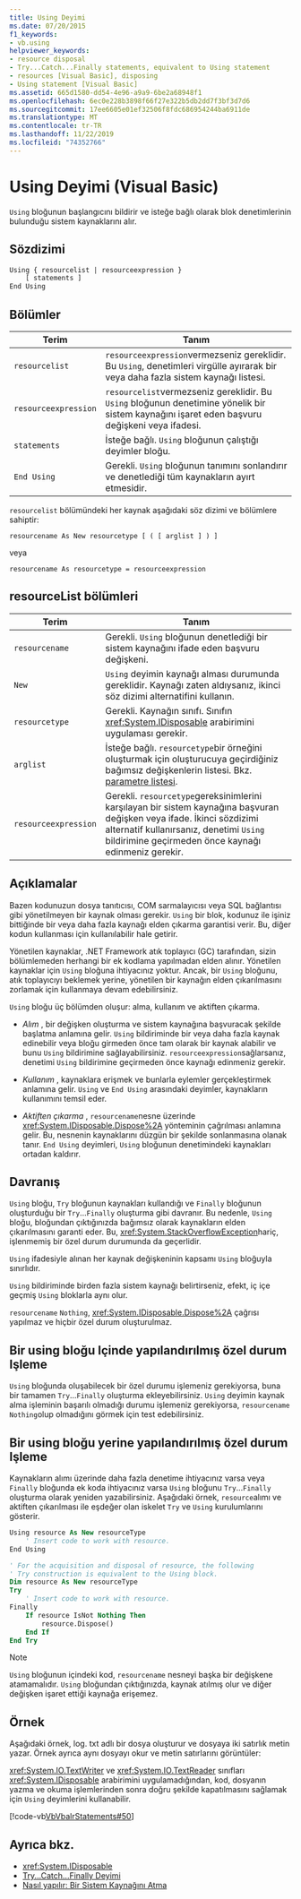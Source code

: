 ```yaml
---
title: Using Deyimi
ms.date: 07/20/2015
f1_keywords:
- vb.using
helpviewer_keywords:
- resource disposal
- Try...Catch...Finally statements, equivalent to Using statement
- resources [Visual Basic], disposing
- Using statement [Visual Basic]
ms.assetid: 665d1580-dd54-4e96-a9a9-6be2a68948f1
ms.openlocfilehash: 6ec0e228b3898f66f27e322b5db2dd7f3bf3d7d6
ms.sourcegitcommit: 17ee6605e01ef32506f8fdc686954244ba6911de
ms.translationtype: MT
ms.contentlocale: tr-TR
ms.lasthandoff: 11/22/2019
ms.locfileid: "74352766"
---
```

# <a name="using-statement-visual-basic"></a>Using Deyimi (Visual Basic)

`Using` bloğunun başlangıcını bildirir ve isteğe bağlı olarak blok denetimlerinin bulunduğu sistem kaynaklarını alır.

## <a name="syntax"></a>Sözdizimi

```vb
Using { resourcelist | resourceexpression }
    [ statements ]
End Using
```

## <a name="parts"></a>Bölümler

|Terim|Tanım|  
|---|---|  
|`resourcelist`|`resourceexpression`vermezseniz gereklidir. Bu `Using`, denetimleri virgülle ayırarak bir veya daha fazla sistem kaynağı listesi.|  
|`resourceexpression`|`resourcelist`vermezseniz gereklidir. Bu `Using` bloğunun denetimine yönelik bir sistem kaynağını işaret eden başvuru değişkeni veya ifadesi.|  
|`statements`|İsteğe bağlı. `Using` bloğunun çalıştığı deyimler bloğu.|  
|`End Using`|Gerekli. `Using` bloğunun tanımını sonlandırır ve denetlediği tüm kaynakların ayırt etmesidir.|  

 `resourcelist` bölümündeki her kaynak aşağıdaki söz dizimi ve bölümlere sahiptir:

 `resourcename As New resourcetype [ ( [ arglist ] ) ]`

 veya

 `resourcename As resourcetype = resourceexpression`

## <a name="resourcelist-parts"></a>resourceList bölümleri

|Terim|Tanım|  
|---|---|  
|`resourcename`|Gerekli. `Using` bloğunun denetlediği bir sistem kaynağını ifade eden başvuru değişkeni.|  
|`New`|`Using` deyimin kaynağı alması durumunda gereklidir. Kaynağı zaten aldıysanız, ikinci söz dizimi alternatifini kullanın.|  
|`resourcetype`|Gerekli. Kaynağın sınıfı. Sınıfın <xref:System.IDisposable> arabirimini uygulaması gerekir.|  
|`arglist`|İsteğe bağlı. `resourcetype`bir örneğini oluşturmak için oluşturucuya geçirdiğiniz bağımsız değişkenlerin listesi. Bkz. [parametre listesi](parameter-list.md).|  
|`resourceexpression`|Gerekli. `resourcetype`gereksinimlerini karşılayan bir sistem kaynağına başvuran değişken veya ifade. İkinci sözdizimi alternatif kullanırsanız, denetimi `Using` bildirimine geçirmeden önce kaynağı edinmeniz gerekir.|  
  
## <a name="remarks"></a>Açıklamalar

 Bazen kodunuzun dosya tanıtıcısı, COM sarmalayıcısı veya SQL bağlantısı gibi yönetilmeyen bir kaynak olması gerekir. `Using` bir blok, kodunuz ile işiniz bittiğinde bir veya daha fazla kaynağı elden çıkarma garantisi verir. Bu, diğer kodun kullanması için kullanılabilir hale getirir.

 Yönetilen kaynaklar, .NET Framework atık toplayıcı (GC) tarafından, sizin bölümlemeden herhangi bir ek kodlama yapılmadan elden alınır. Yönetilen kaynaklar için `Using` bloğuna ihtiyacınız yoktur. Ancak, bir `Using` bloğunu, atık toplayıcıyı beklemek yerine, yönetilen bir kaynağın elden çıkarılmasını zorlamak için kullanmaya devam edebilirsiniz.

 `Using` bloğu üç bölümden oluşur: alma, kullanım ve aktiften çıkarma.

- *Alım* , bir değişken oluşturma ve sistem kaynağına başvuracak şekilde başlatma anlamına gelir. `Using` bildiriminde bir veya daha fazla kaynak edinebilir veya bloğu girmeden önce tam olarak bir kaynak alabilir ve bunu `Using` bildirimine sağlayabilirsiniz. `resourceexpression`sağlarsanız, denetimi `Using` bildirimine geçirmeden önce kaynağı edinmeniz gerekir.

- *Kullanım* , kaynaklara erişmek ve bunlarla eylemler gerçekleştirmek anlamına gelir. `Using` ve `End Using` arasındaki deyimler, kaynakların kullanımını temsil eder.

- *Aktiften çıkarma* , `resourcename`nesne üzerinde <xref:System.IDisposable.Dispose%2A> yönteminin çağrılması anlamına gelir. Bu, nesnenin kaynaklarını düzgün bir şekilde sonlanmasına olanak tanır. `End Using` deyimleri, `Using` bloğunun denetimindeki kaynakları ortadan kaldırır.

## <a name="behavior"></a>Davranış

 `Using` bloğu, `Try` bloğunun kaynakları kullandığı ve `Finally` bloğunun oluşturduğu bir `Try`...`Finally` oluşturma gibi davranır. Bu nedenle, `Using` bloğu, bloğundan çıktığınızda bağımsız olarak kaynakların elden çıkarılmasını garanti eder. Bu, <xref:System.StackOverflowException>hariç, işlenmemiş bir özel durum durumunda da geçerlidir.

 `Using` ifadesiyle alınan her kaynak değişkeninin kapsamı `Using` bloğuyla sınırlıdır.

 `Using` bildiriminde birden fazla sistem kaynağı belirtirseniz, efekt, iç içe geçmiş `Using` bloklarla aynı olur.

 `resourcename` `Nothing`, <xref:System.IDisposable.Dispose%2A> çağrısı yapılmaz ve hiçbir özel durum oluşturulmaz.

## <a name="structured-exception-handling-within-a-using-block"></a>Bir using bloğu Içinde yapılandırılmış özel durum Işleme

 `Using` bloğunda oluşabilecek bir özel durumu işlemeniz gerekiyorsa, buna bir tamamen `Try`...`Finally` oluşturma ekleyebilirsiniz. `Using` deyimin kaynak alma işleminin başarılı olmadığı durumu işlemeniz gerekiyorsa, `resourcename` `Nothing`olup olmadığını görmek için test edebilirsiniz.

## <a name="structured-exception-handling-instead-of-a-using-block"></a>Bir using bloğu yerine yapılandırılmış özel durum Işleme

 Kaynakların alımı üzerinde daha fazla denetime ihtiyacınız varsa veya `Finally` bloğunda ek koda ihtiyacınız varsa `Using` bloğunu `Try`...`Finally` oluşturma olarak yeniden yazabilirsiniz. Aşağıdaki örnek, `resource`alımı ve aktiften çıkarılması ile eşdeğer olan iskelet `Try` ve `Using` kurulumlarını gösterir.

```vb
Using resource As New resourceType
    ' Insert code to work with resource.
End Using

' For the acquisition and disposal of resource, the following  
' Try construction is equivalent to the Using block.
Dim resource As New resourceType
Try
    ' Insert code to work with resource.
Finally
    If resource IsNot Nothing Then
        resource.Dispose()
    End If
End Try
```

> [!NOTE]
> `Using` bloğunun içindeki kod, `resourcename` nesneyi başka bir değişkene atamamalıdır. `Using` bloğundan çıktığınızda, kaynak atılmış olur ve diğer değişken işaret ettiği kaynağa erişemez.

## <a name="example"></a>Örnek

 Aşağıdaki örnek, log. txt adlı bir dosya oluşturur ve dosyaya iki satırlık metin yazar. Örnek ayrıca aynı dosyayı okur ve metin satırlarını görüntüler:

 <xref:System.IO.TextWriter> ve <xref:System.IO.TextReader> sınıfları <xref:System.IDisposable> arabirimini uygulamadığından, kod, dosyanın yazma ve okuma işlemlerinden sonra doğru şekilde kapatılmasını sağlamak için `Using` deyimlerini kullanabilir.

 [!code-vb[VbVbalrStatements#50](~/samples/snippets/visualbasic/VS_Snippets_VBCSharp/VbVbalrStatements/VB/Class1.vb#50)]

## <a name="see-also"></a>Ayrıca bkz.

- <xref:System.IDisposable>
- [Try...Catch...Finally Deyimi](try-catch-finally-statement.md)
- [Nasıl yapılır: Bir Sistem Kaynağını Atma](../../programming-guide/language-features/control-flow/how-to-dispose-of-a-system-resource.md)
